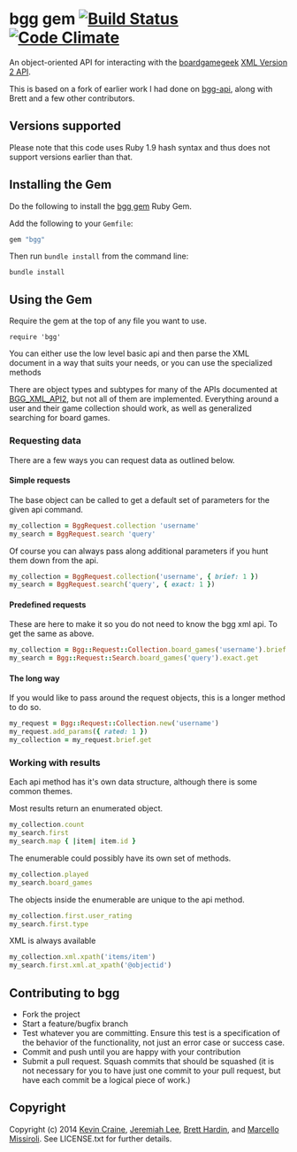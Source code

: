 bgg gem [![Build Status](https://travis-ci.org/jemiahlee/bgg.svg)](https://travis-ci.org/jemiahlee/bgg) [![Code Climate](https://codeclimate.com/github/jemiahlee/bgg.png)](https://codeclimate.com/github/jemiahlee/bgg)
===========

An object-oriented API for interacting with the [boardgamegeek](http://boardgamegeek.com) [XML Version 2 API](http://boardgamegeek.com/wiki/page/BGG_XML_API2).

This is based on a fork of earlier work I had done on
[bgg-api](http://github.com/bhardin/bgg-api), along with Brett and a few
other contributors.

## Versions supported

Please note that this code uses Ruby 1.9 hash syntax and thus does not
support versions earlier than that.

## Installing the Gem

Do the following to install the  [bgg gem](http://rubygems.org/gems/bgg) Ruby Gem.

Add the following to your `Gemfile`:

```ruby
gem "bgg"
```

Then run `bundle install` from the command line:

    bundle install

## Using the Gem

Require the gem at the top of any file you want to use.

    require 'bgg'

You can either use the low level basic api and then parse the XML document in a way that suits your needs,
or you can use the specialized methods

There are object types and subtypes for many of the APIs documented at
[BGG_XML_API2](http://boardgamegeek.com/wiki/page/BGG_XML_API2), but not all of them are implemented.
Everything around a user and their game collection should work, as well
as generalized searching for board games.

### Requesting data
There are a few ways you can request data as outlined below.

#### Simple requests
The base object can be called to get a default set of parameters for the
given api command.

```ruby
my_collection = BggRequest.collection 'username'
my_search = BggRequest.search 'query'
```

Of course you can always pass along additional parameters if you hunt
them down from the api.

```ruby
my_collection = BggRequest.collection('username', { brief: 1 })
my_search = BggRequest.search('query', { exact: 1 })
```

#### Predefined requests
These are here to make it so you do not need to know the bgg xml api.
To get the same as above.

```ruby
my_collection = Bgg::Request::Collection.board_games('username').brief.get
my_search = Bgg::Request::Search.board_games('query').exact.get
```

#### The long way
If you would like to pass around the request objects, this is a longer method to do so.

```ruby
my_request = Bgg::Request::Collection.new('username')
my_request.add_params({ rated: 1 })
my_collection = my_request.brief.get
```

### Working with results
Each api method has it's own data structure, although there is some
common themes.

Most results return an enumerated object.
```ruby
my_collection.count
my_search.first
my_search.map { |item| item.id }
```
The enumerable could possibly have its own set of methods.
```ruby
my_collection.played
my_search.board_games
```
The objects inside the enumerable are unique to the api method.
```ruby
my_collection.first.user_rating
my_search.first.type
```
XML is always available
```ruby
my_collection.xml.xpath('items/item')
my_search.first.xml.at_xpath('@objectid')
```

Contributing to bgg
-----------------------

* Fork the project
* Start a feature/bugfix branch
* Test whatever you are committing. Ensure this test is a specification
  of the behavior of the functionality, not just an error case or
  success case.
* Commit and push until you are happy with your contribution
* Submit a pull request. Squash commits that should be squashed (it is
  not necessary for you to have just one commit to your pull request,
  but have each commit be a logical piece of work.)

Copyright
---------

Copyright (c) 2014 [Kevin Craine](https://github.com/craineum), [Jeremiah Lee](https://github.com/jemiahlee), [Brett Hardin](http://bretthard.in), and [Marcello Missiroli](https://github.com/piffy). See LICENSE.txt for further details.

